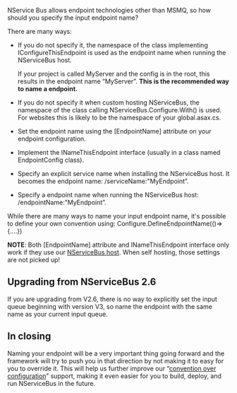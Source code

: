 <!--
title: "How To Specify Your Input Queue Name?"
tags: 
-->
NService Bus allows endpoint technologies other than MSMQ, so how should you specify the input endpoint name?

There are many ways:

-   If you do not specify it, the namespace of the class implementing
    IConfigureThisEndpoint is used as the endpoint name when running the
    NServiceBus host.

    If your project is called MyServer and the config is in the root,
    this results in the endpoint name “MyServer”. **This is the
    recommended way to name a endpoint.**

-   If you do not specify it when custom hosting NServiceBus, the
    namespace of the class calling NServiceBus.Configure.With() is used.
    For websites this is likely to be the namespace of your
    global.asax.cs.

-   Set the endpoint name using the [EndpointName] attribute on your
    endpoint configuration.

-   Implement the INameThisEndpoint interface (usually in a class named
    EndpointConfig class).

-   Specify an explicit service name when installing the NServiceBus
    host. It becomes the endpoint name: /serviceName:"MyEndpoint”.

-   Specify a endpoint name when running the NServiceBus host:
    /endpointName:"MyEndpoint”.

While there are many ways to name your input endpoint name, it's possible to define your own convention using: Configure.DefineEndpointName(()=\>{….})

**NOTE**: Both [EndpointName] attribute and INameThisEndpoint interface only work if they use our [NServiceBus host](the-nservicebus-host). When self hosting, those settings are not picked up!

Upgrading from NServiceBus 2.6
------------------------------

If you are upgrading from V2.6, there is no way to explicitly set the input queue beginning with version V3, so name the endpoint with the same name as your current input queue.

In closing
----------

Naming your endpoint will be a very important thing going forward and the framework will try to push you in that direction by not making it to easy for you to override it. This will help us further improve our
“[convention over configuration](convention-over-configuration)” support, making it even easier for you to build, deploy, and run NServiceBus in the future.

